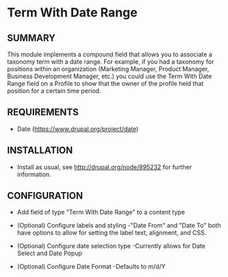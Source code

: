 # Term With Date Range

## SUMMARY

This module implements a compound field that allows you to associate a taxonomy term with a date range. For example, if you had a taxonomy for positions within an organization (Marketing Manager, Product Manager, Business Development Manager, etc.) you could use the Term With Date Range field on a Profile to show that the owner of the profile held that position for a certain time period. 

## REQUIREMENTS 
* Date (https://www.drupal.org/project/date)

## INSTALLATION 
* Install as usual, see http://drupal.org/node/895232 for further information.

## CONFIGURATION 
* Add field of type "Term With Date Range" to a content type

* (Optional) Configure labels and styling
	-"Date From" and "Date To" both have options to allow for setting the label text, alignment, and CSS.

* (Optional) Configure date selection type
	-Currently allows for Date Select and Date Popup

* (Optional) Configure Date Format
	-Defaults to m/d/Y
